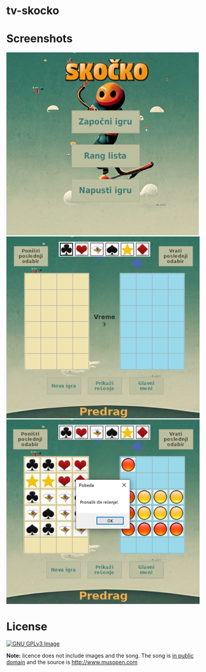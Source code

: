 # tv-skocko

# Screenshots
![main menu](./Screenshots/img1.png)  
![ingame - default view](./Screenshots/img2.png)  
![ingame - midgame](./Screenshots/img3.png)  

# License
[![GNU GPLv3 Image](https://www.gnu.org/graphics/gplv3-127x51.png)](https://www.gnu.org/licenses/gpl-3.0.en.html)  

**Note:** licence does not include images and the song. The song is [in public domain](https://en.wikipedia.org/wiki/File:Erik_Satie_-_gymnopedies_-_la_1_ere._lent_et_douloureux.ogg) and the source is http://www.musopen.com 
